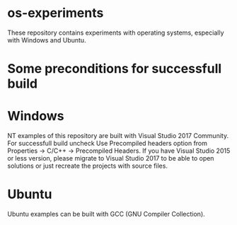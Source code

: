 # os-experiments
These repository contains experiments with operating systems, especially with Windows and Ubuntu.

# Some preconditions for successfull build

# Windows
NT examples of this repository are built with Visual Studio 2017 Community.
For successfull build uncheck Use Precompiled headers option from Properties -> C/C++ -> Precompiled Headers.
If you have Visual Studio 2015 or less version, please migrate to Visual Studio 2017 to be able to open solutions or just recreate the projects with source files. 

# Ubuntu
Ubuntu examples can be built with GCC (GNU Compiler Collection).
